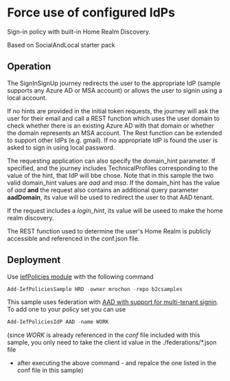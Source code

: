 # Force use of configured IdPs 

Sign-in policy with built-in Home Realm Discovery.

Based on SocialAndLocal starter pack

## Operation

The SignInSignUp journey redirects the user to the appropriate IdP (sample supports any Azure AD or MSA account) or allows the user
to signin using a local account.

If no hints are provided in the initial token requests, the journey will ask the user for their email and call a REST function which uses
the user domain to check whether there is an existing Azure AD with that domain or whether the domain represents an MSA account. The Rest function can be extended to support other IdPs (e.g. gmail). If no appropriate IdP is found the user is asked to sign in using local password.

The requesting application can also specify the domain_hint parameter. If specified, and the journey includes TechnicalProfiles corresponding to
the value of the hint, that IdP will bbe chose. Note that in this sample the two valid domain_hint values are *aad* and *msa*. If the domain_hint has the value of *aad* **and** the request also contains an additional query parameter **aadDomain**, its value will be used to redirect the user to that AAD tenant.

If the request includes a *login_hint*, its value will be useed to make the home realm discovery.

The REST function used to determine the user's Home Realm is publicly accessible and referenced in the conf.json file.

## Deployment

Use [IefPolicies module](https://www.powershellgallery.com/packages/IefPolicies) with the following command

```PowerShell
Add-IefPoliciesSample HRD -owner mrochon -repo b2csamples
```

This sample uses federation with [AAD with support for multi-tenant signin](https://docs.microsoft.com/en-us/azure/active-directory-b2c/identity-provider-azure-ad-multi-tenant?pivots=b2c-custom-policy). To add one to your policy set you can use

```PowerShell
Add-IefPoliciesIdP AAD -name WORK
```
(since *WORK* is already referenced in the *conf* file included with this sample, you only need to take the client id value in the ./federations/*.json file
- after executing the above command - and repalce the one listed in the conf file in this sample)